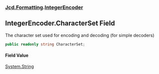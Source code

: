 ### [Jcd.Formatting](Jcd_Formatting.md 'Jcd.Formatting').[IntegerEncoder](Jcd_Formatting_IntegerEncoder.md 'Jcd.Formatting.IntegerEncoder')
## IntegerEncoder.CharacterSet Field
The character set used for encoding and decoding (for simple decoders)  
```csharp
public readonly string CharacterSet;
```
#### Field Value
[System.String](https://docs.microsoft.com/en-us/dotnet/api/System.String 'System.String')
